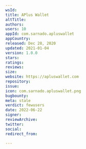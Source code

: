 ```yaml
---
wsId: 
title: APlus Wallet
altTitle: 
authors: 
users: 10
appId: com.sarnado.apluswallet
appCountry: 
released: Dec 28, 2020
updated: 2021-01-04
version: 1.0.0
stars: 
ratings: 
reviews: 
size: 
website: https://apluswallet.com
repository: 
issue: 
icon: com.sarnado.apluswallet.png
bugbounty: 
meta: stale
verdict: fewusers
date: 2022-06-22
signer: 
reviewArchive: 
twitter: 
social: 
redirect_from: 

---
```


